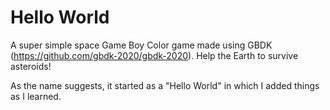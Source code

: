 # Hello World

A super simple space Game Boy Color game made using GBDK (https://github.com/gbdk-2020/gbdk-2020). Help the Earth to survive asteroids!

As the name suggests, it started as a "Hello World" in which I added things as I learned. 

